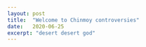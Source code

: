 ```yaml
---
layout: post
title:  "Welcome to Chinmoy controversies"
date:   2020-06-25
excerpt: "desert desert god"
---
```

